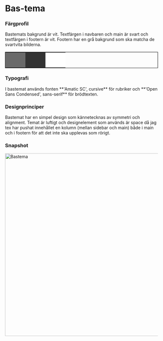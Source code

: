 Bas-tema
===============================

<h3>Färgprofil</h3>
Bastemats bakgrund är vit. Textfärgen i navbaren och main är svart och textfärgen i footern är vit. Footern har en grå bakgrund som ska matcha de svartvita bilderna.

<table style="border-style: solid; border-width: thin; border-color: black;">
	<tr>
		<td style="height: 50px; width: 50px; background-color: rgb(106, 106, 106)">
		<td style="height: 50px; width: 50px; background-color: #333">
		<td style="height: 50px; width: 50px; background-color: #fff">
	</tr>
</table>

<h3>Typografi</h3>
I bastemat används fonten **'Amatic SC', cursive** för rubriker och **'Open Sans Condensed', sans-serif** för brödtexten. 

<h3>Designprinciper</h3>
Bastemat har en simpel design som kännetecknas av symmetri och alignment. Temat är luftigt och designelement som används är space då jag tex har pushat innehållet en kolumn (mellan sidebar och main) både i main och i footern för att det inte ska upplevas som rörigt.

<h3>Snapshot</h3>
<img src="img/base.png" alt="Bastema" width="600px">